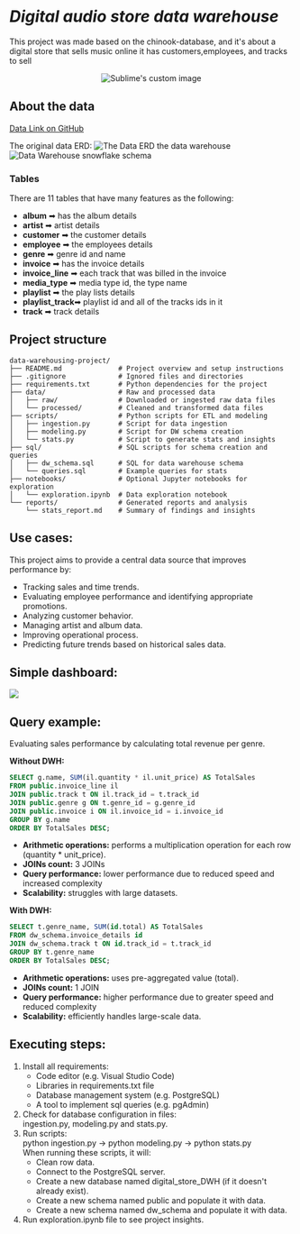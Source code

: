# ***Digital audio store data warehouse***

This project was made based on the chinook-database, and it's about a digital store that sells music online
it has customers,employees, and tracks to sell

<p align="center">
  <img src="https://github.com/user-attachments/assets/e5f9961a-2bba-4851-a53a-e68f07be9e99" alt="Sublime's custom image"/>
</p>


## About the data

[Data Link on GitHub](https://github.com/lerocha/chinook-database)

The original data ERD:
![The Data ERD](https://github.com/user-attachments/assets/97cfcdb2-00da-4fa0-a6ec-358bb13b17f0)
the data warehouse
![Data Warehouse snowflake schema](https://github.com/user-attachments/assets/762307a3-4ef8-447d-bb81-e8df669686ab)

### Tables

There are 11 tables that have many features as the following:

- **album**         ➡ has the album details
- **artist**        ➡ artist details
- **customer**      ➡ the customer details
- **employee**      ➡ the employees details
- **genre**         ➡ genre id and name
- **invoice**       ➡ has the invoice details
- **invoice_line**  ➡ each track that was billed in the invoice
- **media_type**    ➡ media type id, the type name
- **playlist**      ➡ the play lists details
- **playlist_track**➡ playlist id and all of the tracks ids in it
- **track**         ➡ track details

## Project structure

```plaintext
data-warehousing-project/
├── README.md              # Project overview and setup instructions
├── .gitignore             # Ignored files and directories
├── requirements.txt       # Python dependencies for the project
├── data/                  # Raw and processed data
│   ├── raw/               # Downloaded or ingested raw data files
│   └── processed/         # Cleaned and transformed data files
├── scripts/               # Python scripts for ETL and modeling
│   ├── ingestion.py       # Script for data ingestion
│   ├── modeling.py        # Script for DW schema creation
│   └── stats.py           # Script to generate stats and insights
├── sql/                   # SQL scripts for schema creation and queries
│   ├── dw_schema.sql      # SQL for data warehouse schema
│   └── queries.sql        # Example queries for stats
├── notebooks/             # Optional Jupyter notebooks for exploration
│   └── exploration.ipynb  # Data exploration notebook
└── reports/               # Generated reports and analysis
    └── stats_report.md    # Summary of findings and insights
```

## Use cases:
This project aims to provide a central data source that improves performance by:
- Tracking sales and time trends.
- Evaluating employee performance and identifying appropriate promotions.
- Analyzing customer behavior.
- Managing artist and album data.
- Improving operational process.
- Predicting future trends based on historical sales data.

## Simple dashboard:
![](https://github.com/HibaKullab/DWH/pull/1#issuecomment-2656808326)

## Query example:  
Evaluating sales performance by calculating total revenue per genre.

**Without DWH:**
```sql
SELECT g.name, SUM(il.quantity * il.unit_price) AS TotalSales
FROM public.invoice_line il
JOIN public.track t ON il.track_id = t.track_id
JOIN public.genre g ON t.genre_id = g.genre_id
JOIN public.invoice i ON il.invoice_id = i.invoice_id
GROUP BY g.name
ORDER BY TotalSales DESC;
```
- **Arithmetic operations:** performs a multiplication operation for each row (quantity * unit_price).
- **JOINs count:** 3 JOINs
- **Query performance:** lower performance due to reduced speed and increased complexity
- **Scalability:** struggles with large datasets.

**With DWH:**
```sql
SELECT t.genre_name, SUM(id.total) AS TotalSales
FROM dw_schema.invoice_details id
JOIN dw_schema.track t ON id.track_id = t.track_id
GROUP BY t.genre_name
ORDER BY TotalSales DESC;
```
- **Arithmetic operations:** uses pre-aggregated value (total).
- **JOINs count:** 1 JOIN
- **Query performance:** higher performance due to greater speed and reduced complexity
- **Scalability:** efficiently handles large-scale data.

## Executing steps:
1. Install all requirements:
    - Code editor (e.g. Visual Studio Code)
    - Libraries in requirements.txt file
    - Database management system (e.g. PostgreSQL)
    - A tool to implement sql queries (e.g. pgAdmin)
2. Check for database configuration in files:  
   ingestion.py, modeling.py and stats.py.
3. Run scripts:  
python ingestion.py &#8594; python modeling.py &#8594; python stats.py  
When running these scripts, it will:  
    - Clean row data.
    - Connect to the PostgreSQL server.
    - Create a new database named digital_store_DWH (if it doesn't already exist).
    - Create a new schema named public and populate it with data.
    - Create a new schema named dw_schema and populate it with data.
4. Run exploration.ipynb file to see project insights.
